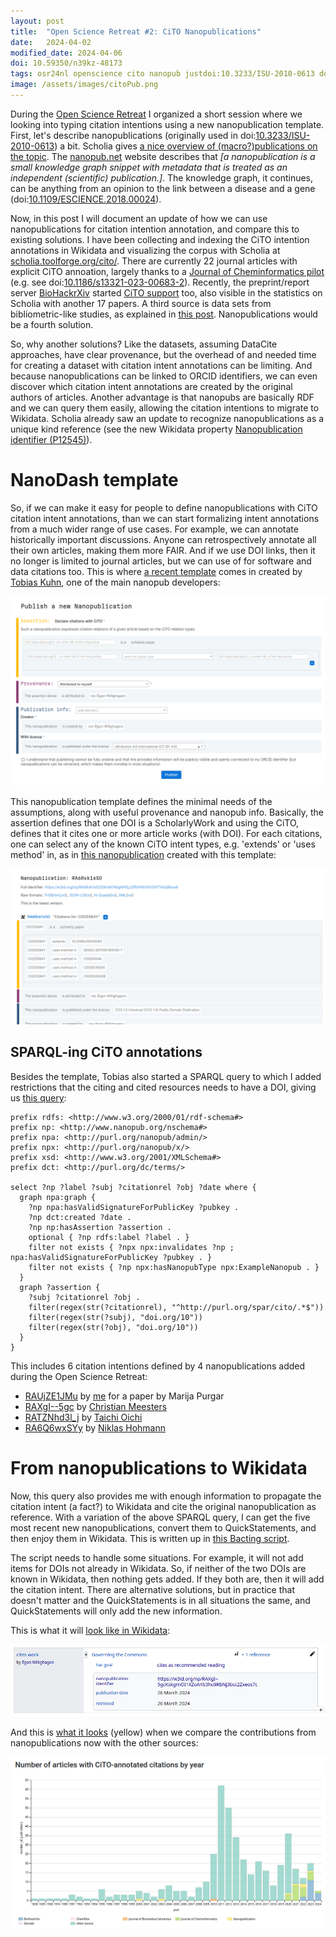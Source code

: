 ```yaml
---
layout: post
title:  "Open Science Retreat #2: CiTO Nanopublications"
date:   2024-04-02
modified_date: 2024-04-06
doi: 10.59350/n39kz-48173
tags: osr24nl openscience cito nanopub justdoi:10.3233/ISU-2010-0613 doi:10.1109/ESCIENCE.2018.00024 doi:10.1186/S13321-023-00683-2 wikidata
image: /assets/images/citoPub.png
---
```


During the [Open Science Retreat](http://chem-bla-ics.linkedchemistry.info/2024/03/31/open-science-retreat-1.html) I organized
a short session where we looking into typing citation intentions using a new nanopublication template. First, let's describe
nanopublications (originally used in doi:[10.3233/ISU-2010-0613](https://doi.org/10.3233/ISU-2010-0613)) a bit.
Scholia gives [a nice overview of (macro?)publications on the topic](https://scholia.toolforge.org/topic/Q57814310).
The [nanopub.net](https://nanopub.net/)
website describes that *[a nanopublication is a small knowledge graph snippet with metadata that is treated as an
independent (scientific) publication.]*. The knowledge graph, it continues, can be anything from an opinion to the link
between a disease and a gene (doi:[10.1109/ESCIENCE.2018.00024](https://doi.org/10.1109/ESCIENCE.2018.00024)).

Now, in this post I will document an update of how we can use nanopublications for citation intention annotation, and
compare this to existing solutions. I have been collecting and indexing the CiTO intention annotations in Wikidata and
visualizing the corpus with Scholia at [scholia.toolforge.org/cito/](https://scholia.toolforge.org/cito/). There are
currently 22 journal articles with explicit CiTO annoation, largely thanks to a [Journal of Cheminformatics pilot](https://www.biomedcentral.com/collections/cito)
(e.g. see doi:[10.1186/s13321-023-00683-2](https://doi.org/10.1186/s13321-023-00683-2)). Recently,
the preprint/report server [BioHackrXiv](https://biohackrxiv.org/discover) started
[CiTO support](https://github.com/biohackrxiv/publication-template) too, also visible in the statistics
on Scholia with another 17 papers. A third source is data sets from bibliometric-like studies, as explained
in [this post](https://chem-bla-ics.blogspot.com/2023/04/cito-updates-4-annotations-in-datasets.html). Nanopublications
would be a fourth solution.

So, why another solutions? Like the datasets, assuming DataCite approaches, have clear provenance, but the overhead
of and needed time for creating a dataset with citation intent annotations can be limiting. And because nanopublications
can be linked to ORCID identifiers, we can even discover which citation intent annotations are created by the original
authors of articles. Another advantage is that nanopubs are basically RDF and we can query them easily, allowing
the citation intentions to migrate to Wikidata. Scholia already saw an update to recognize nanopublications as
a unique kind reference (see the new Wikidata property [Nanopublication identifier (P12545)](https://www.wikidata.org/wiki/Property:P12545)).

# NanoDash template

So, if we can make it easy for people to define nanopublications with CiTO citation intent annotations, than we can
start formalizing intent annotations from a much wider range of use cases. For example, we can annotate historically
important discussions. Anyone can retrospectively annotate all their own articles, making them more FAIR. And if we
use DOI links, then it no longer is limited to journal articles, but we can use of for software and data citations too.
This is where [a recent template](https://w3id.org/np/RAX_4tWTyjFpO6nz63s14ucuejd64t2mK3IBlkwZ7jjLo) comes in created by
[Tobias Kuhn](https://orcid.org/0000-0002-1267-0234), one of the main nanopub developers:

![](/assets/images/citoPub.png)

This nanopublication template defines the minimal needs of the assumptions, along with useful provenance and nanopub
info. Basically, the assertion defines that one DOI is a ScholarlyWork and using the CiTO, defines that it cites
one or more article works (with DOI). For each citations, one can select any of the known CiTO intent types,
e.g. 'extends' or 'uses method' in, as in [this nanopublication](https://w3id.org/np/RA6Rxk1sSOSWxM7A6gW4SjJZRVt4fbY6nShPTAbQ8kce8)
created with this template:

![](/assets/images/citoPub2.png)

## SPARQL-ing CiTO annotations

Besides the template, Tobias also started a SPARQL query to which I added restrictions that the citing and cited
resources needs to have a DOI, giving us [this query](https://query.np.trustyuri.net/tools/type/2c1cce3f3152738c1009d59251409392aaaa3b0324bcb5fdfb4b7b944b8f0c18/yasgui.html#query=prefix+rdfs%3A+%3Chttp%3A%2F%2Fwww.w3.org%2F2000%2F01%2Frdf-schema%23%3E%0Aprefix+np%3A+%3Chttp%3A%2F%2Fwww.nanopub.org%2Fnschema%23%3E%0Aprefix+npa%3A+%3Chttp%3A%2F%2Fpurl.org%2Fnanopub%2Fadmin%2F%3E%0Aprefix+npx%3A+%3Chttp%3A%2F%2Fpurl.org%2Fnanopub%2Fx%2F%3E%0Aprefix+xsd%3A+%3Chttp%3A%2F%2Fwww.w3.org%2F2001%2FXMLSchema%23%3E%0Aprefix+dct%3A+%3Chttp%3A%2F%2Fpurl.org%2Fdc%2Fterms%2F%3E%0A%0Aselect+%3Fnp+%3Flabel+%3Fsubj+%3Fcitationrel+%3Fobj+%3Fdate+where+%7B%0A++graph+npa%3Agraph+%7B%0A++++%3Fnp+npa%3AhasValidSignatureForPublicKey+%3Fpubkey+.%0A++++%3Fnp+dct%3Acreated+%3Fdate+.%0A++++%3Fnp+np%3AhasAssertion+%3Fassertion+.%0A++++optional+%7B+%3Fnp+rdfs%3Alabel+%3Flabel+.+%7D%0A++++filter+not+exists+%7B+%3Fnpx+npx%3Ainvalidates+%3Fnp+%3B+npa%3AhasValidSignatureForPublicKey+%3Fpubkey+.+%7D%0A++++filter+not+exists+%7B+%3Fnp+npx%3AhasNanopubType+npx%3AExampleNanopub+.+%7D%0A++%7D%0A++graph+%3Fassertion+%7B%0A++++%3Fsubj+%3Fcitationrel+%3Fobj+.%0A++++filter(regex(str(%3Fcitationrel)%2C+%22%5Ehttp%3A%2F%2Fpurl.org%2Fspar%2Fcito%2F.*%24%22))%0A++++filter(regex(str(%3Fsubj)%2C+%22doi.org%2F10%22))%0A++++filter(regex(str(%3Fobj)%2C+%22doi.org%2F10%22))%0A++%7D%0A%7D%0A++&contentTypeConstruct=text%2Fturtle&contentTypeSelect=application%2Fsparql-results%2Bjson&endpoint=%2Frepo%2Ftype%2F2c1cce3f3152738c1009d59251409392aaaa3b0324bcb5fdfb4b7b944b8f0c18&requestMethod=POST&tabTitle=Query&headers=%7B%7D&outputFormat=table):

```sparql
prefix rdfs: <http://www.w3.org/2000/01/rdf-schema#>
prefix np: <http://www.nanopub.org/nschema#>
prefix npa: <http://purl.org/nanopub/admin/>
prefix npx: <http://purl.org/nanopub/x/>
prefix xsd: <http://www.w3.org/2001/XMLSchema#>
prefix dct: <http://purl.org/dc/terms/>

select ?np ?label ?subj ?citationrel ?obj ?date where {
  graph npa:graph {
    ?np npa:hasValidSignatureForPublicKey ?pubkey .
    ?np dct:created ?date .
    ?np np:hasAssertion ?assertion .
    optional { ?np rdfs:label ?label . }
    filter not exists { ?npx npx:invalidates ?np ; npa:hasValidSignatureForPublicKey ?pubkey . }
    filter not exists { ?np npx:hasNanopubType npx:ExampleNanopub . }
  }
  graph ?assertion {
    ?subj ?citationrel ?obj .
    filter(regex(str(?citationrel), "^http://purl.org/spar/cito/.*$"))
    filter(regex(str(?subj), "doi.org/10"))
    filter(regex(str(?obj), "doi.org/10"))
  }
}
```

This includes 6 citation intentions defined by 4 nanopublications added during the Open Science Retreat:

* [RAUjZE1JMu](https://w3id.org/np/RAUjZE1JMu1GAvUQ_fZ4yc9-7sOSCT9xbeS0wYznkKtYk) by [me](https://nanodash.knowledgepixels.com/explore?id=https%3A%2F%2Forcid.org%2F0000-0002-7192-1486) for a paper by Marija Purgar
* [RAXgI--5gc](https://nanodash.knowledgepixels.com/explore?id=RAXgI--5gcKskgrnOI1XZoA4b3hu9RbNj3bcc2Zxeos7c) by [Christian Meesters](https://nanodash.knowledgepixels.com/explore?id=https%3A%2F%2Forcid.org%2F0000-0003-2408-7588)
* [RATZNhd3l_j](https://nanodash.knowledgepixels.com/explore?id=RATZNhd3l_jN0y8GEi8mLIqy-uVV8tiUZIq2RJtkq6G8A) by [Taichi Oichi](https://nanodash.knowledgepixels.com/explore?id=https%3A%2F%2Forcid.org%2F0000-0003-4285-690X)
* [RA6Q6wxSYy](https://nanodash.knowledgepixels.com/explore?id=RA6Q6wxSYyWfA3XwpOBqSNFKgQpM7ZgdVBoU2kSD-CFjw) by [Niklas Hohmann](https://nanodash.knowledgepixels.com/explore?id=https%3A%2F%2Forcid.org%2F0000-0003-1559-1838)

# From nanopublications to Wikidata

Now, this query also provides me with enough information to propagate the citation intent (a fact?) to Wikidata
and cite the original nanopublication as reference. With a variation of the above SPARQL query, I can get the
five most recent new nanopublications, convert them to QuickStatements, and then enjoy them in Wikidata. This
is written up in [this Bacting script](https://github.com/egonw/ons-wikidata/blob/main/Nanopubs/createQS.groovy).

The script needs to handle some situations. For example, it will not add items for DOIs not already in Wikidata.
So, if neither of the two DOIs are known in Wikidata, then nothing gets added. If they both are, then it will
add the citation intent. There are alternative solutions, but in practice that doesn't matter and the QuickStatements
is in all situations the same, and QuickStatements will only add the new information.

This is what it will [look like in Wikidata](https://www.wikidata.org/wiki/Q113312162#P2860):

![](/assets/images/citoPub3.png)

And this is [what it looks](https://scholia.toolforge.org/cito/#articles) (yellow) when we compare the contributions
from nanopublications now with the other sources:

![](/assets/images/citoPubs4.png)
